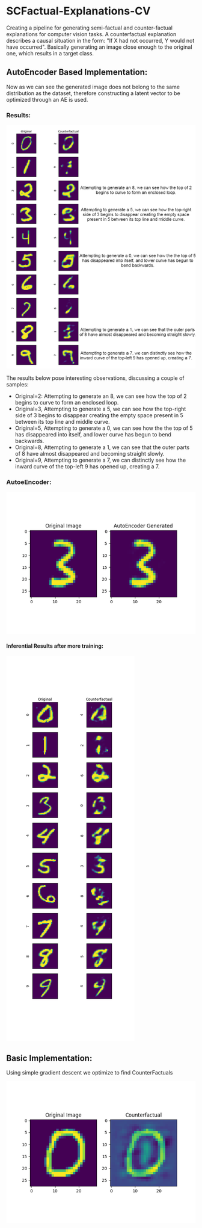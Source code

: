 # SCFactual-Explanations-CV
Creating a pipeline for generating semi-factual and counter-factual explanations for computer vision tasks. A counterfactual explanation describes a causal situation in the form: "If X had not occurred, Y would not have occurred". Basically generating an image close enough to the original one, which results in a target class.

## AutoEncoder Based Implementation:

Now as we can see the generated image does not belong to the same distribution as the dataset, therefore constructing a latent vector to be optimized through an AE is used.

### Results:


![results-ae](/images/AE_Constructions_README.png)

The results below pose interesting observations, discussing a couple of samples:
* Original=2: Attempting to generate an 8, we can see how the top of 2 begins to curve to form an enclosed loop.
* Original=3, Attempting to generate a 5, we can see how the top-right side of 3 begins to disappear creating the empty space present in 5 between its top line and middle curve.
* Original=5, Attempting to generate a 0, we can see how the the top of 5 has disappeared into itself, and lower curve has begun to bend backwards.
* Original=8, Attempting to generate a 1, we can see that the outer parts of 8 have almost disappeared and becoming straight slowly.
* Original=9, Attempting to generate a 7, we can distinctly see how the inward curve of the top-left 9 has opened up, creating a 7. 

### AutoeEncoder:

![ae](/images/ae.png)

#### Inferential Results after more training:

![results-ae](/images/AE_Constructions.png)

## Basic Implementation:

Using simple gradient descent we optimize to find CounterFactuals

![counterfactual](/images/Constructions.png)

